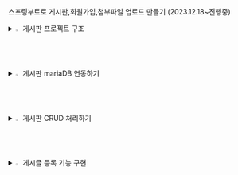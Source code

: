
스프링부트로 게시판,회원가입,첨부파일 업로드 만들기 (2023.12.18~진행중)


<details>
<summary>
  <img src="" alt="" width="2%" /> 게시판 프로젝트 구조
</summary>
   <br>


![캡처](https://github.com/asdfwoomin/woomin/assets/154343478/d2dffb55-31b5-4d04-b385-a3110cb57974)



  
<p>$\bf{\large{\color{#6580DD}1. src/main/java 디렉터리}}$</p>

스프링 레거시와 마찬가지로 클래스, 인터페이스 등 Java 관련 파일이 위치하는 디렉터리입니다.

<p>$\bf{\large{\color{#6580DD}2. BoardApplication 클래스}}$</p>

이전 글에서 생성한 Board 프로젝트의 com.study 패키지에는 우리가 생성하지 않은 BoardApplication 클래스가 포함되어 있습니다.  main( ) 메서드는 SpringApplication.run( )을 호출해서 웹 애플리케이션을 실행하는 역할을 합니다.
 다음은 클래스 레벨에 선언된 @SpringBootAplication 어노테이션입니다. 해당 어노테이션은 다음의 세 가지 어노테이션으로 구성되어 있습니다.

        2-1. @EnableAutoConfiguration
        스프링 부트는 개발에 필요한 몇 가지 필수적인 설정들의 처리가 되어 있으며, 해당 애너테이션에 의해 다양한 설정들의 일부가 자동으로 완료됩니다.

        2-2. @ComponentScan
        XML 설정 방식을 이용하는 스프링 레거시는 빈(Bean)의 등록 및 스캔을 위해, 수동으로 ComponentScan을 여러 개 선언하는 방식을 사용했었습니다.스프링 부트는 해당 어노테이션에 의해 자동으로 컴포넌트 클래스를 검색하고, 스프링 애플리케이션 콘텍스트(IoC 컨테이너)에 빈(Bean)으로 등록합니다. 쉽게 말해, 의존성 주입(DI) 과정이 더욱 간편해졌다고 생각할 수 있습니다.

        2-3. @Configuration
        해당 어노테이션이 선언된 클래스는 Java 기반의 설정 파일로 인식됩니다. 스프링 4 버전부터 Java 기반의 설정이 가능하게 되었으며, XML 설정에 큰 시간을 소모하지 않아도 됩니다.

<p>$\bf{\large{\color{#6580DD}3. src/main/resources 디렉터리}}$</p>

스프링 레거시는 프로젝트가 생성되었을 때 해당 디렉터리에 log4.xml 파일만  생성되었습니다. 스프링 부트는 templates 폴더, static 폴더, application.properties 파일이 기본적으로 생성됩니다.

        3-1. templates
        스프링 레거시는 HTML 내에 Java 코드를 삽입하는 방식인 JSP를 주로 사용했었습니다. 하지만, 스프링 공식 문서에서는 View(화면) 영역에서 JSP가 아닌 타임리프(Thymeleaf) 템플릿 엔진의 사용을 권장하고 있습니다.타임리프는 JSP와 마찬가지로 HTML 내에서 Java 영역의 데이터를 처리하는 데 사용됩니다. 문법 또한 JSTL과 유사하기에(큰 차이가 없음), 결론적으로 해당 디렉터리에는 타임리프 관련 파일이 위치하게 되고, 타임리프는 HTML5 기반이기 때문에 HTML 파일로 화면을 구성합니다.

        3-2. static
        해당 폴더에는 css, fonts, images, plugin, scripts 등의 정적 리소스 파일이 위치합니다.

        3-3. application.properties
        해당 파일은 웹 애플리케이션을 실행하면서 자동으로 로딩되는 파일입니다. 예를 들어, 부트에 내장된 톰캣의 포트 번호, 콘텍스트 패스(Context Path) 설정이나, 데이터베이스 관련 정보 등 애플리케이션에서 사용하는 여러가지 설정을 해당 파일에 Key - Value 형식으로 선언해서 사용할 수 있습니다.선언한 속성은 일반적으로 설정(Configuration) 파일에서 사용합니다.


<p>$\bf{\large{\color{#6580DD}4. src/test/java 디렉터리}}$</p>

해당 디렉터리의 com.study 패키지에는 BoardApplicationTests 클래스가 생성되어 있습니다. 해당 클래스를 이용해서 개발 단계별로 단위 테스트를 진행하게 되며, 스프링 레거시와는 달리 복잡한 설정 없이 곧바로 테스트가 가능합니다.

<p>$\bf{\large{\color{#6580DD}5. build.gradle}}$</p> 
프로젝트를 생성하면서 프로젝트의 빌드 도구를 그레이들(Gradle)로 선택했습니다. 기존의 스프링은 pom.xml에 dependency를 추가해서 라이브러리를 관리하는 방식의 메이븐(Maven)을 이용했었는데 최근에는 메이븐 보다 그레이들을 선호하는 추세라고 합니다. 메이븐은 하나의 라이브러리를 추가하려면 평균적으로 네 줄 이상의 코드를 작성해야 하지만, 그레이들은단 한 줄의 코드로 라이브러리를 추가할 수 있습니다.
 프로젝트에 포함된 모든 라이브러리는 IDE의 External Libraries에서 확인할 수 있습니다.
 
<p>$\bf{\large{\color{#6580DD}6. MVC 패턴}}$</p> 

기존의 스프링과 마찬가지로 MVC 패턴으로 개발하게 됩니다.
 
   
        

         6-1.  모델, Model - (M)
           데이터를 처리하는 영역으로, 흔히 비즈니스 로직을 처리하는 영역이라고 이야기합니다. 해당 영역은 DB와 통신하고, 사용자가 원하는 데이터를 가공하는 역할을 합니다.

         6-2.  뷰, View - (V)
           사용자가 보는 화면을 의미하며, 타임리프(HTML)를 이용해서 화면을 처리합니다.뷰(View) == 화면(UI) == 사용자(User)
   
         6-3.  컨트롤러, Controller - (C)
           모델(M)과 뷰(V)의 중간 다리 역할을 하는 영역입니다. 사용자가 웹에서 어떠한 요청을 하면 가장 먼저 컨트롤러를 경유합니다. 컨트롤러는 사용자의 요청을 처리할 어떠한 로직을 호출하고, 호출한 로직의 실행 결과를 사용자에게 전달하는 역할을 합니다.예를 들어, 사용자가 게시글 등록을 요청하면 컨트롤러는 게시글의 제목, 내용, 작성자 등 사용자가 입력한 데이터(파라미터)를 전달받아 유효성을 검증합니다.검증이 완료되면 모델 영역에 데이터의 가공을 요청하며, 가공이 완료되면 전달받은 데이터를 DB에 저장한 후, 데이터 등록 성공 또는 실패 여부를 컨트롤러로 전달합니다. 마지막으로 컨트롤러는 등록 요청에 대한 결과를 사용자(View)에게 전달합니다.

</details>


<details>
<summary>
  <img src="" alt="" width="2%" /> 게시판 mariaDB 연동하기
</summary>
   <br>




<p>$\bf{\large{\color{#6580DD}1. 데이터 소스(DataSource) 설정하기}}$</p> 

데이터 소스는 DB와의 커넥션을 관리해 주는 인터페이스입니다.
 
데이터 소스 설정은 대표적으로 두 가지 방법을 이용할 수 있습니다.

     
   1-1. application.properties에 DB 정보를 선언해 두고, 설정(Configuration) 파일에서 참조하는 방법
     
   1-2. 설정(Configuration) 파일에서 DB 정보를 직접 입력하는 방법

 
이 중 1-1 방법을 이용해 데이터 소스 빈(Bean)을 구성합니다. 우선, src/main/resources 디렉터리의 application.properties에 코드작성


        spring.datasource.hikari.driver-class-name=net.sf.log4jdbc.sql.jdbcapi.DriverSpy
        spring.datasource.hikari.jdbc-url=jdbc:log4jdbc:mariadb://localhost:3306/board?serverTimezone=Asia/Seoul&useUnicode=true&characterEncoding=utf8&useSSL=false&allowPublicKeyRetrieval=true
        spring.datasource.hikari.username=root
        spring.datasource.hikari.password=root
        spring.datasource.hikari.connection-test-query=SELECT NOW() FROM dual


        jdbc-url
        데이터베이스의 주소를 의미합니다. 포트 번호(3306) 뒤의 board는 애플리케이션에서 참조할 DB의 이름이며, serverTimezone 등의 파라미터는 시간, 한글 처리 등 기본적인 설정을 처리하는 용도의 파라미터입니다.

        username
        DB의 계정 아이디를 의미합니다. 별개로 추가한 사용자가 없다면, 마스터 계정인 root를 입력해 주시면 됩니다.

        password
        username에 입력한 사용자의 비밀번호를 의미합니다. 별개로 추가한 사용자가 없다면, root 계정의 비밀번호를 입력해 주시면 됩니다. 아이디랑 똑같이 root로 하였습니다.

        connection-test-query
        커넥션이 정상적으로 맺어졌는지 확인하기 위한 SQL 쿼리입니다. 애플리케이션이 실행되면 다음의 테스트 쿼리가 콘솔에 출력됩니다.


<p>$\bf{\large{\color{#6580DD}2. 데이터 소스 설정(Data Source Configuration) 클래스 추가하기}}$</p> 
스프링 부트는 클래스 선언부에 @Configuration 어노테이션만 선언해 주면, 해당 파일이 Java 기반의 설정 파일임을 인식합니다.
데이터 소스 객체(Bean)를 관리해 줄 설정(Configuration) 클래스가 필요합니다.

      2-1. 패키지, 클래스 추가하기
      src/main/java 디렉터리의 com.study 패키지에 config 패키지를 추가하고, 그 안에 DatabaseConfig 클래스를 추가를 해야 합니다.
      소스는 다음과 같습니다.
   
        package com.study.config;

        import com.zaxxer.hikari.HikariConfig;
        import com.zaxxer.hikari.HikariDataSource;
        import org.apache.ibatis.session.SqlSessionFactory;
        import org.mybatis.spring.SqlSessionFactoryBean;
        import org.mybatis.spring.SqlSessionTemplate;
        import org.springframework.beans.factory.annotation.Autowired;
        import org.springframework.boot.context.properties.ConfigurationProperties;
        import org.springframework.context.ApplicationContext;
        import org.springframework.context.annotation.Bean;
        import org.springframework.context.annotation.Configuration;
        import org.springframework.context.annotation.PropertySource;

        import javax.sql.DataSource;

        @Configuration
        @PropertySource("classpath:/application.properties")
        public class DatabaseConfig {

            @Autowired
            private ApplicationContext context;

            @Bean
            @ConfigurationProperties(prefix = "spring.datasource.hikari")
            public HikariConfig hikariConfig() {
                return new HikariConfig();
            }

            @Bean
            public DataSource dataSource() {
                return new HikariDataSource(hikariConfig());
            }

            @Bean
            public SqlSessionFactory sqlSessionFactory() throws Exception {
                SqlSessionFactoryBean factoryBean = new SqlSessionFactoryBean();
                factoryBean.setDataSource(dataSource());
        //		factoryBean.setMapperLocations(context.getResources("classpath:/mappers/**/*Mapper.xml"));
        //    주석처리된 부분은 myBatisX 플러그인 설치 후 가능합니다.
                return factoryBean.getObject();
            }

            @Bean
            public SqlSessionTemplate sqlSession() throws Exception {
                return new SqlSessionTemplate(sqlSessionFactory());
            }

        }


어노테이션
설명


        @Configuration
        스프링은 @Configuration이 선언된 클래스를 자바(Java) 기반의 설정 파일로 인식합니다. 스프링 레거시의 XML 설정 방식을 Java 클래스로 대체한 것으로 생각하면 됩니다.


        @PropertySource
        해당 클래스에서 참조할 properties의 경로를 선언(지정)합니다.


        @Autowired
        빈(Bean)으로 등록된 인스턴스(이하 객체)를 클래스에 주입하는 데 사용합니다. @Autowired 이외에도 @Resource, @Inject 등이 존재합니다.나중에는 롬복(Lombok)이라는 라이브러리를 이용해 스프링에서 권장하는 생성자 주입 방식을 이용합니다.


        ApplicationContext
        스프링 컨테이너(Spring Container) 중 하나입니다. 컨테이너는 사전적 의미로 무언가를 담는 용기 또는 그릇을 의미하는데요. 스프링 컨테이너는 빈(Bean)의 생성과 사용, 관계, 생명 주기 등을 관리합니다.빈(Bean)은 쉽게 말해 Java 객체입니다. 예를 들어, 프로젝트에 100개의 클래스가 있다고 가정해 보겠습니다. 이 클래스들이 서로에 대한 의존성이 높다고 했을 때 "결합도가 높다."라고 표현하는데, 이러한 문제를 컨테이너에서 빈(Bean)을 주입받는 방법으로 해결할 수 있습니다. 즉, 클래스간의 의존성을 낮출 수 있는 것입니다.


        @Bean
        Configuration 클래스의 메서드 레벨에만 선언이 가능하며, @Bean이 선언된 객체는 스프링 컨테이너에 의해 관리되는 빈(Bean)으로 등록됩니다.해당 어노테이션은 인자로 몇 가지 속성(옵션)을 지정할 수 있습니다. 


        @ConfigurationProperties
        해당 어노테이션은 인자에 prefix 속성을 선언(지정)할 수 있는데요. prefix는 접두사, 즉 머리를 의미합니다.prefix에 spring.datasource.hikari를 선언했습니다. 쉽게 말해 @PropertySource에 선언된 파일(application.properties)에서 prefix에 해당하는 spring.datasource.hikari로 시작하는 설정을 모두 읽어 들여 해당 메서드에 매핑(바인딩)하는 개념입니다.추가적으로 해당 어노테이션은 메서드뿐만 아니라 클래스 레벨에도 선언할 수 있습니다.


        hikariConfig
        히카리CP 객체를 생성합니다. 히카리CP는 커넥션 풀(Connection Pool) 라이브러리 중 하나입니다.


        dataSource
        데이터 소스 객체를 생성합니다. 순수 JDBC는 SQL을 실행할 때마다 커넥션을 맺고 끊는 I/O 작업을 하는데, 이 작업은 상당한 양의 리소스를 잡아먹는다고 합니다. 그리고, 이 문제의 해결책으로 커넥션 풀이 등장했습니다.커넥션 풀은 커넥션 객체를 생성해두고, DB에 접근하는 사용자에게 미리 생성해둔 커넥션을 제공했다가 다시 돌려받는 방법입니다.데이터 소스는 커넥션 풀을 지원하기 위한 인터페이스입니다.


        sqlSessionFactory
        SqlSessionFactory 객체를 생성합니다. SqlSessionFactory는 DB 커넥션과 SQL 실행에 대한 모든 것을 갖는 객체입니다.SqlSessionFactoryBean은 FactoryBean 인터페이스의 구현 클래스로, 마이바티스(MyBatis)와 스프링의 연동 모듈로 사용됩니다.쉽게 말해 factoryBean 객체는 데이터 소스를 참조하며, XML Mapper(SQL 쿼리 작성 파일)의 경로와 설정 파일 경로 등의 정보를 갖는 객체입니다.


        sqlSession
        sqlSession 객체를 생성합니다. 마이바티스 공식 문서에는 다음과 같이 정의되어 있습니다.1. SqlSessionTemplate은 마이바티스 스프링 연동 모듈의 핵심이다.2. SqlSessionTemplate은 SqlSession을 구현하고, 코드에서 SqlSession을 대체한다.3. SqlSessionTemplate은 쓰레드에 안전하고, 여러 개의 DAO나 Mapper에서 공유할 수 있다.4. 필요한 시점에 세션을 닫고, 커밋 또는 롤백하는 것을 포함한 세션의 생명주기를 관리한다.SqlSessionTemplate은 SqlSessionFactory를 통해 생성되고, 공식 문서의 내용과 같이 DB의 커밋, 롤백 등 SQL의 실행에 필요한 모든 메서드를 갖는 객체로 생각할 수 있습니다.

<p>$\bf{\large{\color{#6580DD}3. JUnit으로 단위 테스트 해보기}}$</p> 
스프링은 단위 테스트를 위한 환경과 다양한 기능들을 아낌없이 제공해주고 있습니다. 일반적으로 단위 테스트는 비즈니스 로직 또는 SQL 쿼리에 문제가 있는지 확인하는 용도로 사용되는데 WAS(톰캣)를 구동하지 않은 상태에서도 테스트가 가능하기 때문에 시간적인 측면에서 상당히 유리합니다.

3-1) 소스 코드 작성하기
여기서는 DatabaseConfig 클래스에 구성한 빈(Bean)을 기준으로 JUnit 단위 테스트 방법입니다. src/test/java 디렉터리의 BoardApplicationTests에 다음의 코드를 작성

        package com.study;

        import org.apache.ibatis.session.SqlSessionFactory;
        import org.junit.jupiter.api.Test;
        import org.springframework.beans.factory.annotation.Autowired;
        import org.springframework.boot.test.context.SpringBootTest;
        import org.springframework.context.ApplicationContext;

        @SpringBootTest
        class BoardApplicationTests {

            @Autowired
            private ApplicationContext context;

            @Autowired
            private SqlSessionFactory sessionFactory;

            @Test
            void contextLoads() {
            }

            @Test
            public void testByApplicationContext() {
                try {
                    System.out.println("=========================");
                    System.out.println(context.getBean("sqlSessionFactory"));
                    System.out.println("=========================");

                } catch (Exception e) {
                    e.printStackTrace();
                }
            }

            @Test
            public void testBySqlSessionFactory() {
                try {
                    System.out.println("=========================");
                    System.out.println(sessionFactory.toString());
                    System.out.println("=========================");

                } catch (Exception e) {
                    e.printStackTrace();
                }
            }

        }

3-2)소스코드 결과
테스트에 성공한다면 다음과 같이 주소값이 나오게 됩니다.

![캡처](https://github.com/asdfwoomin/woomin/assets/154343478/3b678d10-3d24-4ac7-9d42-ddb7aa74a720)

</details>


<details>
<summary>
  <img src="" alt="" width="2%" /> 게시판 CRUD 처리하기
</summary>
   <br>

<p>$\bf{\large{\color{#6580DD}1. 게시글 테이블 생성하기}}$</p> 


         CREATE TABLE `tb_post` (
            `id`            bigint(20)    NOT NULL AUTO_INCREMENT COMMENT 'PK',
            `title`         varchar(100)  NOT NULL COMMENT '제목',
            `content`       varchar(3000) NOT NULL COMMENT '내용',
            `writer`        varchar(20)   NOT NULL COMMENT '작성자',
            `view_cnt`      int(11)       NOT NULL COMMENT '조회 수',
            `notice_yn`     tinyint(1)    NOT NULL COMMENT '공지글 여부',
            `delete_yn`     tinyint(1)    NOT NULL COMMENT '삭제 여부',
            `created_date`  datetime      NOT NULL DEFAULT current_timestamp() COMMENT '생성일시',
            `modified_date` datetime               DEFAULT NULL COMMENT '최종 수정일시',
            PRIMARY KEY (`id`)
        ) COMMENT '게시글'; 


<p>$\bf{\large{\color{#6580DD}2. 요청 클래스 생성 및 소스 코드 작성하기}}$</p> 
게시글 생성(INSERT)과 수정(UPDATE)에 사용할 요청(Request) 클래스

         package com.study.domain.post;

         import lombok.Getter;
         import lombok.Setter;

         @Getter
         @Setter
         public class PostRequest {

             private Long id;             // PK
             private String title;        // 제목
             private String content;      // 내용
             private String writer;       // 작성자
             private Boolean noticeYn;    // 공지글 여부
    
         }

@Getter / @Settter
클래스 레벨에 선언된 두 어노테이션은 롬복(Lombok) 라이브러리에서 제공해 주는 기능으로, 클래스에 선언된 모든 멤버 변수에 대한 getter와 settter를 생성해 주는 역할을 합니다.

<p>$\bf{\large{\color{#6580DD}3. 게시글 응답(Response) 클래스 생성하기}}$</p> 
사용자에게 보여줄 데이터를 처리할 응답용 클래스입니다. 응답 클래스에는 테이블의 모든 칼럼을 멤버 변수로 선언합니다.

         package com.study.domain.post;

         import lombok.Getter;

         import java.time.LocalDateTime;

         @Getter
         public class PostResponse {

             private Long id;                       // PK
             private String title;                  // 제목
             private String content;                // 내용
             private String writer;                 // 작성자
             private int viewCnt;                   // 조회 수
             private Boolean noticeYn;              // 공지글 여부
             private Boolean deleteYn;              // 삭제 여부
             private LocalDateTime createdDate;     // 생성일시
             private LocalDateTime modifiedDate;    // 최종 수정일시

         }

<p>$\bf{\large{\color{#6580DD}4. Mapper 인터페이스 생성하기}}$</p> 


         package com.study.domain.post;

         import org.apache.ibatis.annotations.Mapper;

         import java.util.List;

         @Mapper
         public interface PostMapper {

             /**
              * 게시글 저장
              * @param params - 게시글 정보
              */
             void save(PostRequest params);

             /**
              * 게시글 상세정보 조회
              * @param id - PK
              * @return 게시글 상세정보
              */
             PostResponse findById(Long id);
    
             /**
              * 게시글 수정
              * @param params - 게시글 정보
              */
             void update(PostRequest params);

             /**
              * 게시글 삭제
              * @param id - PK
              */
             void deleteById(Long id);

             /**
              * 게시글 리스트 조회
              * @return 게시글 리스트
              */
             List<PostResponse> findAll();

             /**
              * 게시글 수 카운팅
              * @return 게시글 수
              */
             int count();

         }

4-1. @Mapper
MyBatis는 Mapper(Java 인터페이스)와 XML Mapper(실제로 DB에 접근해서 호출할 SQL 쿼리를 작성(선언)하는 파일)를 통해 DB와 통신합니다.
메서드명이 "savePost( )"라고 가정했을 때 SQL id는 "savePost"가 되어야 합니다.
Mapper에는 @Mapper 어노테이션을 필수적으로 선언해 주어야 하며, Mapper와 XML Mapper는 XML Mapper의 namespace라는 속성을 통해 연결됩니다.


4-2. save( )
게시글을 생성하는 INSERT 쿼리를 호출합니다. 
  
  파라미터로 전달받는 params는 요청(PostRequest) 클래스의 객체이며, params에는 저장할 게시글 정보가 담기게 됩니다.
 
 
4-3. findById( )
특정 게시글을 조회하는 SELECT 쿼리를 호출합니다.

  파라미터로 id(PK)를 전달받아 SQL 쿼리의 WHERE 조건으로 사용하며, 쿼리가 실행되면 메서드의 리턴 타입인 응답(PostResponse) 클래스 객체의 각 멤버 변수에 결괏값이 매핑(바인딩)됩니다.
 

 
4-4. update( )
게시글 정보를 수정하는 UPDATE 쿼리를 호출합니다.

  save( )와 마찬가지로 요청(PostRequest) 클래스의 객체를 파라미터로 전달받으며, params에는 수정할 게시글 정보가 담기게 됩니다. save( )와 차이가 있다면, UPDATE 쿼리의 WHERE 조건으로 사용되는 id(PK)에도 값이 담긴다는 점입니다.
 

 
4-5. deleteById( )
게시글을 삭제 처리하는 UPDATE 쿼리를 호출합니다.

  findById( )와 마찬가지로 id(PK)를 파라미터로 전달받아 SQL 쿼리의 WHERE 조건으로 사용하게 되며, SQL 쿼리가 실행되면 삭제 여부(delete_yn) 칼럼의 상태 값을 0(false)에서 1(true)로 업데이트합니다.
삭제 여부(delete_yn)는 칼럼의 상태 값을 기준으로 삭제된 데이터(1)인지, 삭제되지 않은 데이터(0)인지 구분해 주는 역할을 합니다. 사용자에게 데이터를 보여줄 땐 삭제 여부가 0(false)인 데이터만 노출하게 됩니다.
 


4-6. findAll( )
게시글 목록을 조회하는 SELECT 쿼리를 호출합니다.

  findById( )는 id(PK)를 기준으로 하나의 게시글을 조회한다면, 해당 메서드는 여러 개의 게시글(PostResponse)을 리스트(List)에 담아 리턴해주는 역할을 합니다.
 


4-7. count( )
  
  전체 게시글 수를 조회하는 SELECT 쿼리를 호출합니다. 



<p>$\bf{\large{\color{#6580DD}5. mappers 폴더와 XML Mapper 추가하기}}$</p> 

   
 src/main/resources에 mappers 폴더를 추가하고, 그 안에 PostMapper.xml을 추가합니다.
 소스는 다음과 같습니다.

<?xml version="1.0" encoding="UTF-8"?>
<!DOCTYPE mapper PUBLIC "-//mybatis.org//DTD Mapper 3.0//EN" "http://mybatis.org/dtd/mybatis-3-mapper.dtd">

<mapper namespace="com.study.domain.post.PostMapper">

    <!-- tb_post 테이블 전체 컬럼 -->
    <sql id="postColumns">
          id
        , title
        , content
        , writer
        , view_cnt
        , notice_yn
        , delete_yn
        , created_date
        , modified_date
    </sql>


    <!-- 게시글 저장 -->
    <insert id="save" parameterType="com.study.domain.post.PostRequest">
        INSERT INTO tb_post (
            <include refid="postColumns" />
        ) VALUES (
              #{id}
            , #{title}
            , #{content}
            , #{writer}
            , 0
            , #{noticeYn}
            , 0
            , NOW()
            , NULL
        )
    </insert>


    <!-- 게시글 상세정보 조회 -->
    <select id="findById" parameterType="long" resultType="com.study.domain.post.PostResponse">
        SELECT
            <include refid="postColumns" />
        FROM
            tb_post
        WHERE
            id = #{value}
    </select>


    <!-- 게시글 수정 -->
    <update id="update" parameterType="com.study.domain.post.PostRequest">
        UPDATE tb_post
        SET
              modified_date = NOW()
            , title = #{title}
            , content = #{content}
            , writer = #{writer}
            , notice_yn = #{noticeYn}
        WHERE
            id = #{id}
    </update>


    <!-- 게시글 삭제 -->
    <delete id="deleteById" parameterType="long">
        UPDATE tb_post
        SET
            delete_yn = 1
        WHERE
            id = #{id}
    </delete>


    <!-- 게시글 리스트 조회 -->
    <select id="findAll" resultType="com.study.domain.post.PostResponse">
        SELECT
            <include refid="postColumns" />
        FROM
            tb_post
        WHERE
            delete_yn = 0
        ORDER BY
            id DESC
    </select>

</mapper>


5-1. <mapper> 태그
XML Mapper는 <mapper>로 시작해서 </mapper>로 끝나며, <mapper> 태그의 namespace 속성에 Mapper 인터페이스의 경로를 선언해 주면 Mapper와 XML Mapper가 연결됩니다.


 
5-2. <sql> 태그와 <include> 태그
MyBatis는 <sql> 태그와 <include> 태그를 이용해서 공통으로 사용되거나 반복적으로 사용되는 쿼리를 처리할 수 있습니다. 
각각의 쿼리에 전체 칼럼을 선언해 줘도 되지만, 해당 태그들을 이용하면 코드 라인을 줄일 수 있습니다. 두 태그의 포인트는 중복 제거이며, 동일한 XML Mapper뿐만 아니라, 다른 XML Mapper에 선언된 SQL 조각도 인클루드(Include) 할 수 있습니다.

 
5-3. parameterType
SQL 쿼리 실행에 필요한 파라미터의 타입을 의미합니다. 단일(하나의) 파라미터가 아닌 경우에는 일반적으로 객체를 전달받아 쿼리를 실행합니다.
 

 
5-4. resultType
SQL 쿼리의 실행 결과를 매핑할 결과 타입을 의미합니다. Mapper 인터페이스에 선언한 메서드의 리턴 타입과 동일한 타입으로 선언해 주시면 됩니다.
 

 
5-5. #{ } 표현식
MyBatis는 #{ 변수명 } 표현식을 이용해서 전달받은 파라미터를 기준으로 쿼리를 실행합니다.


<p>$\bf{\large{\color{#6580DD}6. 칼럼과 멤버 변수 매핑하기}}$</p> 


   
MyBatis에서 SELECT 한 결괏값은 응답(Response) 클래스의 멤버 변수와 매핑되어야 합니다. 그러나 DB에서 테이블의 칼럼명은 언더스코어(_)로 연결된 스네이크 케이스를 사용하며, 자바에서 변수명은 소문자로 시작하고, 구분되는 단어의 앞 글자만 대문자로 처리하는 카멜 케이스를 사용합니다.
이럴때 application.properties에 다음의 설정을 추가하면 됩니다.

      
      mybatis.configuration.map-underscore-to-camel-case=true

<p>$\bf{\large{\color{#6580DD}7. DatabaseConfig 클래스 수정하기}}$</p> 
스프링이 properties에서 MyBatis 설정을 읽을 수 있도록 빈(Bean)을 선언해 주어야 합니다.
DatabaseConfig 소스는 다음과 같습니다.



         package com.study.config;

         import com.zaxxer.hikari.HikariConfig;
   
         import com.zaxxer.hikari.HikariDataSource;
   
         import org.apache.ibatis.session.SqlSessionFactory;
   
         import org.mybatis.spring.SqlSessionFactoryBean;
   
         import org.mybatis.spring.SqlSessionTemplate;
   
         import org.springframework.beans.factory.annotation.Autowired;
   
         import org.springframework.boot.context.properties.ConfigurationProperties;
   
         import org.springframework.context.ApplicationContext;
   
         import org.springframework.context.annotation.Bean;
   
         import org.springframework.context.annotation.Configuration;
   
         import org.springframework.context.annotation.PropertySource;

         import javax.sql.DataSource;

         @Configuration
         @PropertySource("classpath:/application.properties")
         public class DatabaseConfig {

        @Autowired
        private ApplicationContext context;

        @Bean
        @ConfigurationProperties(prefix = "spring.datasource.hikari")
        public HikariConfig hikariConfig() {
            return new HikariConfig();
        }

        @Bean
        public DataSource dataSource() {
            return new HikariDataSource(hikariConfig());
        }

        @Bean
        public SqlSessionFactory sqlSessionFactory() throws Exception {
            SqlSessionFactoryBean factoryBean = new SqlSessionFactoryBean();
            factoryBean.setDataSource(dataSource());
            factoryBean.setMapperLocations(context.getResources("classpath:/mappers/**/*Mapper.xml"));
            factoryBean.setConfiguration(mybatisConfig());
            return factoryBean.getObject();
        }

        @Bean
        public SqlSessionTemplate sqlSession() throws Exception {
            return new SqlSessionTemplate(sqlSessionFactory());
        }

        @Bean
        @ConfigurationProperties(prefix = "mybatis.configuration")
        public org.apache.ibatis.session.Configuration mybatisConfig() {
            return new org.apache.ibatis.session.Configuration();
        }

         }


<p>$\bf{\large{\color{#6580DD}8. CRUD 테스트해보기}}$</p> 

8-1. 테스트 클래스 추가 & 코드 작성하기
src/test/java의 com.study 패키지에 PostMapperTest 클래스를 추가하고, 코드 작성

    package com.study;

    import com.study.domain.post.PostMapper;
    import com.study.domain.post.PostRequest;
    import com.study.domain.post.PostResponse;
    import org.junit.jupiter.api.Test;
    import org.springframework.beans.factory.annotation.Autowired;
    import org.springframework.boot.test.context.SpringBootTest;

    import java.util.List;

    @SpringBootTest
    public class PostMapperTest {

        @Autowired
        PostMapper postMapper;

        @Test
        void save() {
            PostRequest params = new PostRequest();
            params.setTitle("1번 게시글 제목");
            params.setContent("1번 게시글 내용");
            params.setWriter("테스터");
            params.setNoticeYn(false);
            postMapper.save(params);

            List<PostResponse> posts = postMapper.findAll();
            System.out.println("전체 게시글 개수는 : " + posts.size() + "개입니다.");
        }

    }



    

8-1-1. postMapper
@Autowired를 이용해서 스프링 컨테이너에 등록된 PostMapper 빈(Bean)을 클래스에 주입합니다.
 



 
8-1-2. save( )
게시글을 생성하는 메서드입니다. PostRequest 객체를 생성하고, set( ) 메서드를 이용해 값을 세팅한 후 PostMapper의 save( )를 호출합니다. 메서드가 호출되면 PostMapper.xml의 save 쿼리가 실행되며, #{ 변수명 } 표현식을 통해 PostRequest 객체의 멤버 변수에 접근하게 됩니다.




8-2. findById( ) 테스트하기
테이블의 PK인 id를 WHERE 조건으로 특정 게시글을 조회하는 findById( )입니다.

        @Test
        void findById() {
            PostResponse post = postMapper.findById(1L);
            try {
                String postJson = new ObjectMapper().registerModule(new JavaTimeModule()).writeValueAsString(post);
                System.out.println(postJson);

            } catch (JsonProcessingException e) {
                throw new RuntimeException(e);
            }
        }

8-2-1. postJson
스프링 부트에 기본으로 내장되어 있는 Jackson 라이브러리를 이용해서,  응답 객체를 JSON 문자열로 변환한 결과입니다

8-3. update( ) 테스트하기
기존에 등록된 게시글 정보를 수정하는 update( )입니다.

        @Test
        void update() {
            // 1. 게시글 수정
            PostRequest params = new PostRequest();
            params.setId(1L);
            params.setTitle("1번 게시글 제목 수정합니다.");
            params.setContent("1번 게시글 내용 수정합니다.");
            params.setWriter("정우민");
            params.setNoticeYn(true);
            postMapper.update(params);

            // 2. 게시글 상세정보 조회
            PostResponse post = postMapper.findById(1L);
            try {
                String postJson = new ObjectMapper().registerModule(new JavaTimeModule()).writeValueAsString(post);
                System.out.println(postJson);

            } catch (JsonProcessingException e) {
                throw new RuntimeException(e);
            }
        }

8-4. delete( ) 테스트하기

 게시글을 삭제 처리하는 delete( )입니다.
 
          @Test
          void delete() {
              System.out.println("삭제 이전의 전체 게시글 개수는 : " + postMapper.findAll().size() + "개입니다.");
              postMapper.deleteById(1L);
              System.out.println("삭제 이후의 전체 게시글 개수는 : " + postMapper.findAll().size() + "개입니다.");
          }


</details>   




<details>
<summary>
  <img src="" alt="" width="2%" /> 게시글 등록 기능 구현
</summary>
   <br>


<p>$\bf{\large{\color{#6580DD}1. 게시글 서비스(Service) 클래스 생성하기}}$</p> 

서비스는 MVC 패턴 중 M(Model)에 해당되며, 사용자(고객)의 요구사항을 처리하는 로직을 실행하는 핵심 영역입니다.

    package com.study.domain.post;

    import lombok.RequiredArgsConstructor;
    import org.springframework.stereotype.Service;

    import javax.transaction.Transactional;
    import java.util.List;

    @Service
    @RequiredArgsConstructor
    public class PostService {

        private final PostMapper postMapper;

        /**
         * 게시글 저장
         * @param params - 게시글 정보
         * @return Generated PK
         */
        @Transactional
        public Long savePost(final PostRequest params) {
            postMapper.save(params);
            return params.getId();
        }

        /**
         * 게시글 상세정보 조회
         * @param id - PK
         * @return 게시글 상세정보
         */
        public PostResponse findPostById(final Long id) {
            return postMapper.findById(id);
        }

        /**
         * 게시글 수정
         * @param params - 게시글 정보
         * @return PK
         */
        @Transactional
        public Long updatePost(final PostRequest params) {
            postMapper.update(params);
            return params.getId();
        }

        /**
         * 게시글 삭제
         * @param id - PK
         * @return PK
         */
        public Long deletePost(final Long id) {
            postMapper.deleteById(id);
            return id;
        }

        /**
         * 게시글 리스트 조회
         * @return 게시글 리스트
         */
        public List<PostResponse> findAllPost() {
            return postMapper.findAll();
        }

    }

1-1. @Service
PostMapper 인터페이스의 @Mapper와 유사하며, 해당 클래스가 비즈니스 로직을 담당하는 Service Layer의 클래스임을 의미합니다.
 
 
1-2. @RequiredArgsConstructor
스프링 레거시에는 일반적으로 @Autowired, @Inject, @Resource 등을 이용해서 빈(Bean)을 주입하고는 했었는데요. 스프링은 생성자로 빈(Bean)을 주입하는 방식을 권장합니다.

1-3. @Transactional
스프링에서 제공해 주는 트랜잭션(Transaction) 처리 방법 중 하나로, 선언적 트랜잭션으로 불리는 기능입니다. 호출된 메서드에 해당 어노테이션이 선언되어 있으면 메서드의 실행과 동시에 트랜잭션이 시작되고, 메서드의 정상 종료 여부에 따라 Commit 또는 Rollback 됩니다.


<p>$\bf{\large{\color{#6580DD}2. 서비스(Service) 테스트해 보기}}$</p> 

    package com.study;

    import com.study.domain.post.PostRequest;
    import com.study.domain.post.PostService;
    import org.junit.jupiter.api.Test;
    import org.springframework.beans.factory.annotation.Autowired;
    import org.springframework.boot.test.context.SpringBootTest;

    @SpringBootTest
    public class PostServiceTest {

        @Autowired
        PostService postService;

        @Test
        void save() {
            PostRequest params = new PostRequest();
            params.setTitle("1번 게시글 제목");
            params.setContent("1번 게시글 내용");
            params.setWriter("테스터");
            params.setNoticeYn(false);
            Long id = postService.savePost(params);
            System.out.println("생성된 게시글 ID : " + id);
        }

    }

<p>$\bf{\large{\color{#6580DD}3. MyBatis useGeneratedKeys 기능 적용해 보기}}$</p> 

3-1. PostMapper.xml 수정하기

    <insert id="save" parameterType="com.study.domain.post.PostRequest" useGeneratedKeys="true" keyProperty="id">

useGeneratedKeys 옵션을 true로 설정하면 생성된 게시글의 PK가 parameterType에 선언된 요청 객체(params)에 저장되며, keyProperty에 선언된 id에 값이 매핑(바인딩)됩니다.


<p>$\bf{\large{\color{#6580DD}4. 컨트롤러(Presentation Layer) 클래스 생성하기}}$</p> 

컨트롤러는 MVC 패턴 중 C(Controller)에 해당되며, Model(서비스)과 View(UI == 화면)의 중간다리 역할을 하는 영역입니다. 
화면에서 사용자의 요청이 들어오면 가장 먼저 컨트롤러를 경유합니다.
컨트롤러는 사용자의 요구사항을 처리해 줄 서비스의 메서드(비즈니스 로직)를 호출하고, 그에 대한 실행 결과를 다시 화면으로 전달하는 역할을 합니다.


4-1. 컨트롤러 클래스 생성 및 소스 코드 작성하기

    package com.study.domain.post;

    import lombok.RequiredArgsConstructor;
    import org.springframework.stereotype.Controller;
    import org.springframework.ui.Model;
    import org.springframework.web.bind.annotation.GetMapping;

    @Controller
    @RequiredArgsConstructor
    public class PostController {

        private final PostService postService;

        // 게시글 작성 페이지
        @GetMapping("/post/write.do")
        public String openPostWrite(Model model) {
            return "post/write";
        }

    }

4-1-1. @Controller
해당 클래스가 사용자의 요청과 응답을 처리(UI를 담당)하는 컨트롤러 클래스임을 의미합니다.



  
4-1-2. @GetMapping
과거의 스프링은 컨트롤러 메서드에 URI(주소)와 HTTP 요청 메서드를 매핑하기 위해 @RequestMapping을 이용해서 value에는 URI를, method에는 HTTP 요청 메서드를 지정(선언)해 주어야만 했습니다.
 
스프링 4.3 버전부터는 @GetMapping, @PostMapping 등 요청 메서드의 타입별로 매핑을 처리할 수 있는 어노테이션이 추가되었습니다.

과거의 URI 매핑) @RequestMapping(value = "...", method = RequestMethod.XXX)
현재의 URI 매핑) @xxxMapping("...")

4-1-3. 리턴 타입
컨트롤러 메서드는 void, String, ModelAndView, Map, List 등 어떤 타입이던 리턴 타입으로 선언할 수 있습니다. 일반적으로 사용자가 보는 화면(HTML)을 처리할 때는 리턴 타입을 String으로 선언하고, 리턴 문에 HTML 파일의 경로를 선언해 주면 됩니다. 
리턴 문에 선언된 HTML 경로에는 접미사(suffix)로 확장자(.html)가 자동으로 연결되기 때문에 확장자를 생략할 수 있습니다.
 
4-1-4. Model
메서드의 파라미터로 선언된 Model 인터페이스는 데이터를 화면(HTML)으로 전달하는 데 사용됩니다.


<p>$\bf{\large{\color{#6580DD}5. 공통 레이아웃(layout) 적용하기}}$</p> 
화면에서 공통으로 사용할 레이아웃(layout)을 적용합니다. 글쓰기(write) 페이지, 게시글 상세(view) 페이지, 게시글 리스트(list) 페이지에 공통으로 적용되는 머리(header)와 몸통(body)입니다.
타임리프의 레이아웃 기능을 이용하려면 라이브러리를 추가해야 하는데요. build.gradle의 dependencies에 다음의 라이브러리를 선언합니다.

    implementation 'nz.net.ultraq.thymeleaf:thymeleaf-layout-dialect' /* Thymeleaf Layout */


<p>$\bf{\large{\color{#6580DD}6. 헤더(header), 바디(body) 생성하기}}$</p>     

6-1. src/main/resources/templates에 fragments와 layout 폴더를 추가하고, fragments에 header와 body를 추가합니다.

header.html

    <!DOCTYPE html>
    <html lang="ko" xmlns:th="http://www.thymeleaf.org" xmlns:layout="http://www.ultraq.net.nz/thymeleaf/layout">
    <head th:fragment="main-head">
        <meta http-equiv="Content-Type" content="text/html; charset=utf-8" />
        <meta http-equiv="X-UA-Compatible" content="IE=Edge" />

        <th:block layout:fragment="title"></th:block>

        <link rel="stylesheet" th:href="@{/css/default.css}" />
        <link rel="stylesheet" th:href="@{/css/common.css}" />
        <link rel="stylesheet" th:href="@{/css/content.css}" />
        <link rel="stylesheet" th:href="@{/css/button.css}" />

        <th:block layout:fragment="add-css"></th:block>
    </head>
    </html>


6-1-1.   :fragment
<head> 태그에 해당 속성을 사용해서 fragment의 이름을 지정합니다. fragment는 다른 HTML에서 include 또는 replace 해서 적용할 수 있습니다.


6-1-2.   th:block
layout:fragment 속성에 이름을 지정해서 실제 컨텐츠 페이지의 내용을 채우는 기능입니다. 해당 기능은 동적(Dynamic)인 처리가 필요할 때 사용됩니다.


6-1-3.   th:href 
<a> 태그의 href 속성과 동일하며, JSTL의 <c:url> 태그와 마찬가지로 웹 애플리케이션을 구분하는 콘텍스트 경로(Context Path)를 포함합니다. 콘텍스트 경로(Context Path)는 application.properties에서 변경할 수 있습니다.


body.html

    <!DOCTYPE html>
    <html lang="ko" xmlns:th="http://www.thymeleaf.org" xmlns:layout="http://www.ultraq.net.nz/thymeleaf/layout">
    <body th:fragment="main-body">
        <div id="adm_wrap">
            <header>
                <div class="head">
                    <h1>게시판 프로젝트</h1>
                    <div class="top_menu">
                        <div class="login_user"><strong><i class="far fa-user-circle"></i> 정우민</strong>님 반갑습니다.</div>
                        <div class="logout"><button type="button"><span class="skip_info">로그아웃</span><i class="fas fa-sign-out-alt"></i></button></div>
                    </div>
                </div>
            </header>

            <div id="container">
                <div class="menu_toggle"><span></span></div>
                <!--/* 좌측 영역 */-->
                <div class="lcontent">
                    <!--/* 메뉴 */-->
                    <nav>
                        <ul>
                            <li class="has_sub"><a href="javascript: void(0);" class="on"><span>게시판 관리</span></a>
                                <ul>
                                    <li><a href="/post/list.do" class="on">리스트형</a></li>
                                    <li><a href="javascript: alert('준비 중입니다.');">갤러리형</a></li>
                                    <li><a href="javascript: alert('준비 중입니다.');">캘린더형</a></li>
                                </ul>
                            </li>
                            <li><a href="javascript: alert('준비 중입니다.');"><span>회원 관리</span></a></li>
                        </ul>
                    </nav>
                </div>

                <!--/* 우측 영역 */-->
                <div class="rcontent">

                    <!--/* 페이지별 컨텐츠 */-->
                    <th:block layout:fragment="content"></th:block>

                </div>
            </div> <!--/* // #container */-->
            <footer>Copyright(c)네임즈.All rights reserved.</footer>
        </div>

        <script th:src="@{/js/function.js}"></script>
        <script th:src="@{/js/jquery-3.6.0.min.js}"></script>
        <script th:src="@{/js/common.js}"></script>
        <script src="https://kit.fontawesome.com/79613ae794.js" crossorigin="anonymous"></script>
        <script src="https://cdn.jsdelivr.net/npm/dayjs@1/dayjs.min.js"></script>

        <th:block layout:fragment="script"></th:block>
    </body>
    </html>
    

6-2. 글쓰기 페이지에 레이아웃 적용하기

write.html

    <!DOCTYPE html>
    <html lang="ko" xmlns="http://www.w3.org/1999/xhtml" xmlns:th="http://www.thymeleaf.org">
        <head th:replace="fragments/header :: main-head"> </head>
        <body th:replace="fragments/body :: main-body"> </body>
    </html>

th:replace
JSP의 <include> 태그와 유사한 속성으로, header.html의 main-head와 body.html의 main-body 프래그먼트를 찾아 해당 코드로 치환(replace)합니다.

6-3. 레이아웃 인클루드(include) 하기

헤더(header)와 바디(body)는 게시판의 모든 페이지에서 공통으로 사용되기 때문에 레이아웃으로 처리되어야 합니다.  layout 폴더에 basic.html을 추가합니다.
그리고 write.html을 변경합니다.

write.html

    <!DOCTYPE html>
    <html lang="ko" xmlns:th="http://www.thymeleaf.org" xmlns:layout="http://www.ultraq.net.nz/thymeleaf/layout" layout:decorate="layout/basic">
        <th:block layout:fragment="title">
            <title>글작성 페이지</title>
        </th:block>
    </html>

6-3-1.  xmlns:th
타임리프의 th 속성을 사용하기 위한 선언입니다.


6-3-2.  xmlns:layout
타임리프의 레이아웃 기능을 사용하기 위한 선언입니다.


6-3-3.   xmlnslayout:decorate
레이아웃으로 basic.html을 사용하겠다는 의미입니다.


6-3-4.   th:block layout:fragment
layout:fragment 속성에 이름을 지정해서 실제 컨텐츠(content) 페이지의 내용을 채우게 됩니다. 
예를 들어, 글쓰기 페이지는 "write page"로, 게시글 리스트 페이지는 "list page"로, 페이지마다 타이틀을 다르게 처리하고 싶을 때 해당 속성을 이용해서 타이틀을 동적(Dynamic)으로 처리할 수 있습니다.
쉽게 말해, 페이지별로 사용자에게 보여주는 내용이 다르기 때문에, 필요한 경우 해당 속성을 이용해서 컨텐츠를 동적으로 컨트롤 해주면 됩니다.


<p>$\bf{\large{\color{#6580DD}7. 글작성 페이지 처리하기}}$</p>  

7-1. openPostWrite( ) 수정하기
PostController의 openPostWrite( ) 메서드를 다음과 같이 변경합니다.

        // 게시글 작성 페이지
        @GetMapping("/post/write.do")
        public String openPostWrite(@RequestParam(value = "id", required = false) final Long id, Model model) {
            if (id != null) {
                PostResponse post = postService.findPostById(id);
                model.addAttribute("post", post);
            }
            return "post/write";
        }



7-1-1.   @RequestParam
화면(HTML)에서 보낸 파라미터를 전달받는 데 사용됩니다. 예를 들어, 신규 게시글을 등록하는 경우에는 게시글 번호(id)가 null로 전송됩니다. 하지만, 기존 게시글을 수정하는 경우에는 수정할 게시글 번호(id)가 openPostWrite( )의 파라미터로 전송되고, 전달받은 게시글 번호(id)를 이용해 게시글 상세정보를 조회한 후 화면(HTML)으로 전달합니다.
신규 게시글 등록에는 게시글 번호(id)가 필요하지 않기 때문에 required 속성을 false로 지정합니다. 필수(required) 속성은 default 값이 true이며, required 속성을 false로 지정하지 않으면, id가 파라미터로 넘어오지 않았을 때 예외가 발생합니다.
 
전체 로직
게시글 번호(id)를 파라미터로 전달받은 경우, 즉 기존 게시글을 수정하는 경우에는, 게시글 번호(id)를 이용해서 조회한 게시글 상세 정보(응답 객체)를 post라는 이름으로 해서 화면(HTML)으로 전달합니다.



7-2. 글 작성 영역 추가하기

write.html 변경합니다.

    <!DOCTYPE html>
    <html lang="ko" xmlns:th="http://www.thymeleaf.org" xmlns:layout="http://www.ultraq.net.nz/thymeleaf/layout" layout:decorate="layout/basic">
        <th:block layout:fragment="title">
            <title>글작성 페이지</title>
        </th:block>

        <th:block layout:fragment="content">
            <div class="page_tits">
                <h3>게시판 관리</h3>
                <p class="path"><strong>현재 위치 :</strong> <span>게시판 관리</span> <span>리스트형</span> <span>글작성</span></p>
            </div>

            <div class="content">
                <section>
                    <form id="saveForm" method="post" autocomplete="off">
                        <!--/* 게시글 수정인 경우, 서버로 전달할 게시글 번호 (PK) */-->
                        <input type="hidden" id="id" name="id" th:if="${post != null}" th:value="${post.id}" />

                        <!--/* 서버로 전달할 공지글 여부 */-->
                        <input type="hidden" id="noticeYn" name="noticeYn" />
                        <table class="tb tb_row">
                            <colgroup>
                                <col style="width:15%;" /><col style="width:35%;" /><col style="width:15%;" /><col style="width:35%;" />
                            </colgroup>
                            <tbody>
                                <tr>
                                    <th scope="row">공지글</th>
                                    <td><span class="chkbox"><input type="checkbox" id="isNotice" name="isNotice" class="chk" /><i></i><label for="isNotice"> 설정</label></span></td>

                                    <th scope="row">등록일</th>
                                    <td colspan="3"><input type="text" id="createdDate" name="createdDate" readonly /></td>
                                </tr>

                                <tr>
                                    <th>제목 <span class="es">필수 입력</span></th>
                                    <td colspan="3"><input type="text" id="title" name="title" maxlength="50" placeholder="제목을 입력해 주세요." /></td>
                                </tr>

                                <tr>
                                    <th>이름 <span class="es">필수 입력</span></th>
                                    <td colspan="3"><input type="text" id="writer" name="writer" maxlength="10" placeholder="이름을 입력해 주세요." /></td>
                                </tr>

                                <tr>
                                    <th>내용 <span class="es">필수 입력</span></th>
                                    <td colspan="3"><textarea id="content" name="content" cols="50" rows="10" placeholder="내용을 입력해 주세요."></textarea></td>
                                </tr>
                            </tbody>
                        </table>
                    </form>
                    <p class="btn_set">
                        <button type="button" id="saveBtn" onclick="savePost();" class="btns btn_st3 btn_mid">저장</button>
                        <a th:href="@{/post/list.do}" class="btns btn_bdr3 btn_mid">뒤로</a>
                    </p>
                </section>
            </div> <!--/* .content */-->
        </th:block>

        <th:block layout:fragment="script">
            <script th:inline="javascript">
            /*<![CDATA[*/

                window.onload = () => {
                    initCreatedDate();
                }


                // 등록일 초기화
                function initCreatedDate() {
                    document.getElementById('createdDate').value = dayjs().format('YYYY-MM-DD');
                }


                // 게시글 저장(수정)
                function savePost() {
                    const form = document.getElementById('saveForm');
                    const fields = [form.title, form.writer, form.content];
                    const fieldNames = ['제목', '이름', '내용'];

                    for (let i = 0, len = fields.length; i < len; i++) {
                        isValid(fields[i], fieldNames[i]);
                    }

                    document.getElementById('saveBtn').disabled = true;
                    form.noticeYn.value = form.isNotice.checked;
                    form.action = [[ ${post == null} ]] ? '/post/save.do' : '/post/update.do';
                    form.submit();
                }

            /*]]>*/
            </script>
        </th:block>
    </html>



7-2-1.  layout:fragment="content"
게시글 등록 페이지는 게시글 정보를 입력할 수 있는 폼이 필요하고, 게시글 리스트 페이지는 게시글 정보를 보여주는 테이블이 필요합니다. 즉, 타이틀과 마찬가지로 페이지마다 컨텐츠 영역의 형태가 다르기 때문에 layout:fragment를 이용합니다.



7-2-2.  form 태그
폼은 태그 안에 선언되어 있는 <input>, <textarea> 등 </span사용자가 입력(선택)한 필드의 "name" 값을 기준으로 폼 "action"에 지정된 URI로 폼 데이터(파라미터)를 전달합니다. 여기서 action의 URI는 컨트롤러의 메서드를 의미합니다.method 속성에는 HTTP 요청 메서드를 지정합니다. HTTP 요청 메서드는 대표적으로 GET과 POST가 사용되는데 GET은 데이터의 조회를 의미하고, POST는 데이터의 생성을 의미합니다.
예를 들어, 데이터를 조회하는 SELECT와 같은 행위는 GET 방식으로 처리되어야 하며, 데이터의 생성, 수정, 삭제를 의미하는 INSERT, UPDATE, DELETE와 같은 행위는 POST 방식으로 처리되어야 합니다.



7-2-3.  layout:fragment="script"
자바스크립트도 마찬가지로 페이지마다 로직이 다르기 때문에 layout:fragment를 이용합니다.


7-2-4.  th:inline="javascript"
<script> 태그에 th:inline 속성을 javascript로 선언해야 자바스크립트 내에서 타임리프 문법을 사용할 수 있습니다.


  




  
  
  
<p>$\bf{\large{\color{#6580DD}8. 게시글 등록 메서드 추가하기}}$</p>  


  
PostController에 다음의 메서드를 추가합니다.


            // 신규 게시글 생성
        
      @PostMapping("/post/save.do")
        
      public String savePost(final PostRequest params) {
        
      postService.savePost(params);
      
      return "redirect:/post/list.do";
     
    }
                      
</details>   

